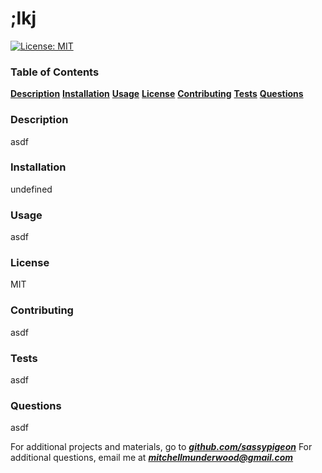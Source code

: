 # ;lkj 
[![License: MIT](https://img.shields.io/badge/License-MIT-yellow.svg)](https://opensource.org/licenses/MIT) 
### Table of Contents 
[**Description**](#Description)    [**Installation**](#Installation)   [**Usage**](#Usage)    [**License**](#License)    [**Contributing**](#Contributing)    [**Tests**](#Tests)   [**Questions**](#Questions)
### Description 
asdf 
### Installation 
 undefined 
### Usage 
 asdf 
### License 
 MIT 
### Contributing 
 asdf 
### Tests 
 asdf 
### Questions 
 asdf 

For additional projects and materials, go to ***[github.com/sassypigeon](https://github.com/sassypigeon)*** 
For additional questions, email me at ***mitchellmunderwood@gmail.com*** 
